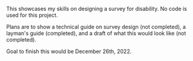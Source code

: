 This showcases my skills on designing a survey for disability. No code is used for this project.

Plans are to show a technical guide on survey design (not completed), a layman's guide (completed), and a draft of what this would look like (not completed).

Goal to finish this would be December 26th, 2022.
